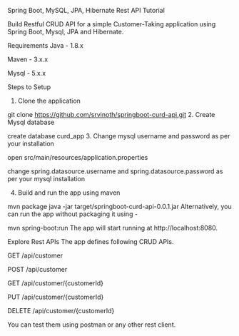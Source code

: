 Spring Boot, MySQL, JPA, Hibernate Rest API Tutorial

Build Restful CRUD API for a simple Customer-Taking application using Spring Boot, Mysql, JPA and Hibernate.

Requirements
Java - 1.8.x

Maven - 3.x.x

Mysql - 5.x.x

Steps to Setup
1. Clone the application

git clone https://github.com/srvinoth/springboot-curd-api.git
2. Create Mysql database

create database curd_app
3. Change mysql username and password as per your installation

open src/main/resources/application.properties

change spring.datasource.username and spring.datasource.password as per your mysql installation

4. Build and run the app using maven

mvn package
java -jar target/springboot-curd-api-0.0.1.jar
Alternatively, you can run the app without packaging it using -

mvn spring-boot:run
The app will start running at http://localhost:8080.

Explore Rest APIs
The app defines following CRUD APIs.

GET /api/customer

POST /api/customer

GET /api/customer/{customerId}

PUT /api/customer/{customerId}

DELETE /api/customer/{customerId}

You can test them using postman or any other rest client.
